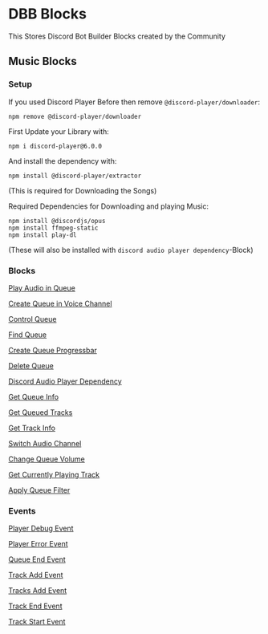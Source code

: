 # DBB Blocks
This Stores Discord Bot Builder Blocks created by the Community


## Music Blocks

### Setup

If you used Discord Player Before then remove `@discord-player/downloader`:
```
npm remove @discord-player/downloader
```

First Update your Library with:
```
npm i discord-player@6.0.0
```

And install the dependency with:
```
npm install @discord-player/extractor
```

(This is required for Downloading the Songs)

Required Dependencies for Downloading and playing Music:
```
npm install @discordjs/opus
npm install ffmpeg-static
npm install play-dl
```

(These will also be installed with `discord audio player dependency`-Block)


### Blocks
[Play Audio in Queue](play_audio_in_queue.js)

[Create Queue in Voice Channel](create_queue_in_vc.js)

[Control Queue](control_queue.js)

[Find Queue](find_queue.js)

[Create Queue Progressbar](create_queue_progressbar.js)

[Delete Queue](delete_queue.js)

[Discord Audio Player Dependency](discord_audio_player_dependency.js)

[Get Queue Info](get_queue_info.js)

[Get Queued Tracks](get_queue_tracks.js)

[Get Track Info](get_track_info.js)

[Switch Audio Channel](switch_audio_channel.js)

[Change Queue Volume](change_queue_volume.js)

[Get Currently Playing Track](get_currently_playing_track.js)

[Apply Queue Filter](apply_queue_filter.js)


### Events
[Player Debug Event](player_debug_event.js)

[Player Error Event](player_error_event.js)

[Queue End Event](queue_end_event.js)

[Track Add Event](track_add_event.js)

[Tracks Add Event](tracks_add_event.js)

[Track End Event](track_end_event.js)

[Track Start Event](track_start_event.js)
